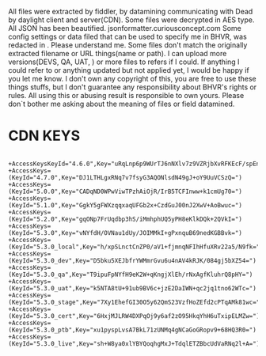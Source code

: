 
All files were extracted by fiddler, by datamining communicating with Dead by daylight client and server(CDN).
Some files were decrypted in AES type. 
All JSON has been beautified. jsonformatter.curiousconcept.com
Some config settings or data filed that can be used to specify me in BHVR, was redacted in <redacted>. Please understand me.
Some files don't match the originally extracted filename or URL things(name or path).
I can upload more versions(DEVS, QA, UAT, ) or more files to refers if I could. If anything I could refer to or anything updated but not applied yet, I would be happy if you let me know.
I don't own any copyright of this, you are free to use these things stuffs, but I don't guarantee any responsibility about BHVR's rights or rules. All using this or abusing result is responsible to own yours.
Please don`t bother me asking about the meaning of files or field datamined.

# CDN KEYS
```
  +AccessKeysKeyId="4.6.0",Key="uRqLnp6p9WUrTJ6nNXlv7z9VZRjbXvRFKEcF/spEn9k=")
+AccessKeys=(KeyId="4.7.0",Key="DJ1LTHLgxRNq7v7fsyG3AQONlsdN49gJ+oY9UuVCSzQ=")
+AccessKeys=(KeyId="5.0.0",Key="CADqND0WPwViwTPzhAiOjR/IrB5TCFInww+k1cmUg70=")
+AccessKeys=(KeyId="5.1.0",Key="GgkY5gFWXzqqxaqUFGb2x+CzdGuJ00nJ2XwV+AoBwuc=")
+AccessKeys=(KeyId="5.2.0",Key="gqONp7FrUqdbp3hS/iMmhphUQ5yPH8eKlkDQk+2QVkI=")
+AccessKeys=(KeyId="5.3.0",Key="vNYfdH/OVNau1dUy/JOIMMkI+gPxnquB69nedKGBBvk=")
+AccessKeys=(KeyId="5.3.0_local",Key="h/xpSLnctCnZP0/aV1+fjmnqNFIhHfuXRv22a5/N9fk=")
+AccessKeys=(KeyId="5.3.0_dev",Key="D5bku5XEJbfrYWMmrGvu6u4nAV4kRJK/084gj5bXZ54=")
+AccessKeys=(KeyId="5.3.0_qa",Key="T9ipuFpNYfH9eK2W+qKngjXlEh/rNxAgfKluhrQ8pHY=")
+AccessKeys=(KeyId="5.3.0_uat",Key="k5NTA8tU+91ub9BV6c+jzE2DaIWN+qc2jq1tno62WTc=")
+AccessKeys=(KeyId="5.3.0_stage",Key="7Xy1EhefGI30O5y62QmS23VzfHoZEfd2cPTqAMk81wc=")
+AccessKeys=(KeyId="5.3.0_cert",Key="6HxjMJLRW4DXPqOj9y6af2zO95HkqYhH6uTxipELMZw=")
+AccessKeys=(KeyId="5.3.0_ptb",Key="xu1pyspLvsA7BkL71zUNMq4gNCaGoGRopv9+68HQ3R0=")
+AccessKeys=(KeyId="5.3.0_live",Key="sh+W8ya0xlYBYQoqhgMxJ+TdqlETZBbcUdVaRNq2l+A=")
```
